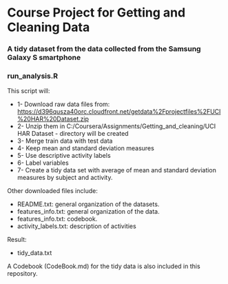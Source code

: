 # Course Project for Getting and Cleaning Data

### A tidy dataset from the data collected from the Samsung Galaxy S smartphone

### run_analysis.R

This script will:
- 1- Download raw data files from: https://d396qusza40orc.cloudfront.net/getdata%2Fprojectfiles%2FUCI%20HAR%20Dataset.zip
- 2- Unzip them in C:/Coursera/Assignments/Getting_and_cleaning/UCI HAR Dataset  - directory will be created
- 3- Merge train data with test data
- 4- Keep mean and standard deviation measures
- 5- Use descriptive activity labels
- 6- Label variables
- 7- Create a tidy data set with average of mean and standard deviation measures by subject and activity.

Other downloaded files include:
- README.txt: general organization of the datasets.
- features_info.txt: general organization of the data.
- features_info.txt: codebook.
- activity_labels.txt: description of activities

Result:
- tidy_data.txt 

A Codebook (CodeBook.md) for the tidy data is also included in this repository.





